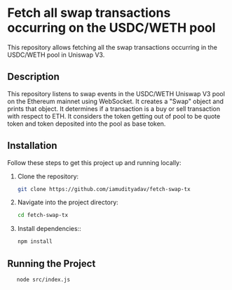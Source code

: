 # Fetch all swap transactions occurring on the USDC/WETH pool

This repository allows fetching all the swap transactions occurring in the USDC/WETH pool in Uniswap V3.

## Description
This repository listens to swap events in the USDC/WETH Uniswap V3 pool on the Ethereum mainnet using WebSocket. It creates a "Swap" object and prints that object. It determines if a transaction is a buy or sell transaction with respect to ETH. It considers the token getting out of pool to be quote token and token deposited into the pool as base token.


## Installation

Follow these steps to get this project up and running locally:

1. Clone the repository:
   ```bash
   git clone https://github.com/iamudityadav/fetch-swap-tx

2. Navigate into the project directory:
   ```bash
   cd fetch-swap-tx

3. Install dependencies::
   ```bash
   npm install

## Running the Project
```bash
   node src/index.js
